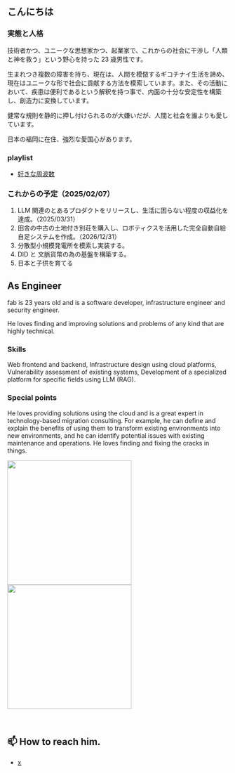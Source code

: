 ## こんにちは

### 実態と人格
技術者かつ、ユニークな思想家かつ、起業家で、これからの社会に干渉し「人類と神を救う」という野心を持った 23 歳男性です。

生まれつき複数の障害を持ち、現在は、人間を模倣するギコチナイ生活を諦め、現在はユニークな形で社会に貢献する方法を模索しています。また、その活動において、疾患は便利であるという解釈を持つ事で、内面の十分な安定性を構築し、創造力に変換しています。

健常な規則を静的に押し付けられるのが大嫌いだが、人間と社会を誰よりも愛しています。

日本の福岡に在住、強烈な愛国心があります。

### playlist

- [好きな周波数](https://music.youtube.com/playlist?list=PLRpI0Tom3xLnZazwwJpUcLyb_bZ1T5WIP&si=e5PLL64U4l3pd3sX)

### これからの予定（2025/02/07）

1. LLM 関連のとあるプロダクトをリリースし、生活に困らない程度の収益化を達成。（2025/03/31）
2. 田舎の中古の土地付き別荘を購入し、ロボティクスを活用した完全自動自給自足システムを作成。（2026/12/31）
3. 分散型小規模発電所を模索し実装する。
4. DID と 文脈貨幣の為の基盤を構築する。
5. 日本と子供を育てる

## As Engineer
fab is 23 years old and is a software developer, infrastructure engineer and security engineer. 

He loves finding and improving solutions and problems of any kind that are highly technical.

### Skills

Web frontend and backend, Infrastructure design using cloud platforms, Vulnerability assessment of existing systems, Development of a specialized platform for specific fields using LLM (RAG).

### Special points

He loves providing solutions using the cloud and is a great expert in technology-based migration consulting. For example, he can define and explain the benefits of using them to transform existing environments into new environments, and he can identify potential issues with existing maintenance and operations. He loves finding and fixing the cracks in things.
<br>

<p align="left"> 
  <img height="283px" src="https://github-readme-stats.vercel.app/api/top-langs/?username=0xfacad3&layout=compact&count_private=true&show_icons=true&theme=onedark&langs_count=10&hide=html,sh,Makefile,css,Blade,javascript,tex,php" />
  <img height="283px" src="https://github-profile-trophy.vercel.app/?username=0xfacad3&theme=onedark&column=3" />
</p>

<br>


<h2>
📫 How to reach him.
</h2>

- [x](https://x.com/fab_zeal)

